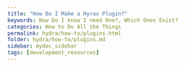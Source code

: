 ```yaml
---
title: "How Do I Make a Hyrax Plugin?"
keywords: How Do I know I need One?, Which Ones Exist?
categories: How to Do All the Things
permalink: hydra/how-to/plugins.html
folder: hydra/how-to/plugins.md
sidebar: mydoc_sidebar
tags: [development_resources]
---
```

